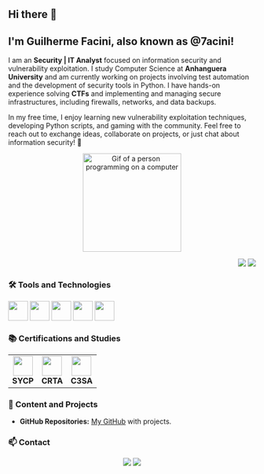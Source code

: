 ## Hi there 👋

<!--
**7acini/7acini** is a ✨ _special_ ✨ repository because its `README.md` (this file) appears on your GitHub profile.

Here are some ideas to get you started:

- 🔭 I’m currently working on ...
- 🌱 I’m currently learning ...
- 👯 I’m looking to collaborate on ...
- 🤔 I’m looking for help with ...
- 💬 Ask me about ...
- 📫 How to reach me: ...
- 😄 Pronouns: ...
- ⚡ Fun fact: ...
-->
## I'm Guilherme Facini, also known as @7acini!

<p align="right">
<tr><td valign="top" width="50%">

I am an **Security | IT Analyst** focused on information security and vulnerability exploitation. I study Computer Science at **Anhanguera University** and am currently working on projects involving test automation and the development of security tools in Python. I have hands-on experience solving **CTFs** and implementing and managing secure infrastructures, including firewalls, networks, and data backups.

In my free time, I enjoy learning new vulnerability exploitation techniques, developing Python scripts, and gaming with the community. Feel free to reach out to exchange ideas, collaborate on projects, or just chat about information security! 🚀

<div align="center"> 
  <img src="https://media.tenor.com/dHk-LfzHrtwAAAAi/linux-computer.gif" alt="Gif of a person programming on a computer" width="200">
</div>

</td></tr>
</p>

<p align="right">
<img src="https://views.whatilearened.today/views/github/7acini/views.svg"> <a href="https://github.com/7acini"><img src="https://img.shields.io/github/followers/7acini?color=%234CC61E&label=GitHub%20Followers%20%3A"/></a>
</p>

### 🛠️ Tools and Technologies

<img src="https://cdn.jsdelivr.net/gh/devicons/devicon/icons/linux/linux-original.svg" width="40" height="40"/> <img src="https://cdn.jsdelivr.net/gh/devicons/devicon/icons/bash/bash-original.svg" width="40" height="40"/> <img src="https://cdn.jsdelivr.net/gh/devicons/devicon/icons/powershell/powershell-plain.svg" width="40" height="40"/> <img src="https://cdn.jsdelivr.net/gh/devicons/devicon/icons/php/php-original.svg" width="40" height="40"/> <img src="https://cdn.jsdelivr.net/gh/devicons/devicon/icons/docker/docker-original.svg" width="40" height="40"/> 

### 📚 Certifications and Studies

<table>
  <tr>
    <td align="center">
        <img src="https://cdn.ead.guru/74/media/public/websites/sites-solyd/solyd_one_sycp_logo.webp" width="40" height="40"/><br>
        <b>SYCP</b>
    </td>
    <td align="center">
        <img src="https://cyberwarfare.live/wp-content/uploads/2023/05/CRTA-1024x1024.png" width="40" height="40"/><br>
        <b>CRTA</b>
    </td>
    <td align="center">
        <img src="https://cyberwarfare.live/wp-content/uploads/2023/04/C3SA-01-1-1.png" width="40" height="40"/><br>
        <b>C3SA</b>
    </td>
  </tr>
</table>

### 🎥 Content and Projects

- **GitHub Repositories:** [My GitHub](https://github.com/7acini) with projects. 

### 📫 Contact

<div align="center"> 
  <a href="https://linkedin.com/in/guilherme-facini" target="_blank"><img src="https://img.shields.io/badge/-LinkedIn-%230077B5?style=for-the-badge&logo=linkedin&logoColor=white" target="_blank"></a> 
  <a href="mailto:guifacini07@gmail.com"><img src="https://img.shields.io/badge/-Gmail-%23333?style=for-the-badge&logo=gmail&logoColor=white" target="_blank"></a>
</div>
